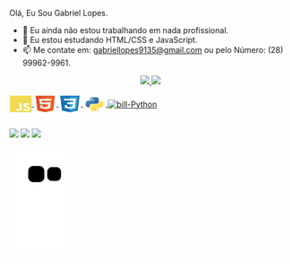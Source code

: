 
Olá, Eu Sou Gabriel Lopes.

- 🔭 Eu ainda não estou trabalhando em nada profissional.
- 🌱 Eu estou estudando HTML/CSS e JavaScript.
- 📫 Me contate em: gabriellopes9135@gmail.com ou pelo Número: (28) 99962-9961.

<div align="center">
  <a href="https://github.com/GabrielLopesz9135">
  <img height="180em" src="https://github-readme-stats.vercel.app/api?username=GabrielLopesz9135&show_icons=true&theme=dark&include_all_commits=true&count_private=true"/>
  <img height="130em" src="https://github-readme-stats.vercel.app/api/top-langs/?username=GabrielLopesz9135&layout=compact&langs_count=7&theme=dark"/>
</div>
<div style="display: inline_block"><br>
  <img align="center" alt="bill-Js" height="30" width="40" src="https://raw.githubusercontent.com/devicons/devicon/master/icons/javascript/javascript-plain.svg">
  <img align="center" alt="bill-HTML" height="30" width="40" src="https://raw.githubusercontent.com/devicons/devicon/master/icons/html5/html5-original.svg">
  <img align="center" alt="bill-CSS" height="30" width="40" src="https://raw.githubusercontent.com/devicons/devicon/master/icons/css3/css3-original.svg">
  <img align="center" alt="bill-Python" height="30" width="40" src="https://raw.githubusercontent.com/devicons/devicon/master/icons/python/python-original.svg">
  <img align="center" alt="bill-Python" height="30" width="40" src="https://cdn.jsdelivr.net/gh/devicons/devicon/icons/c/c-original.svg" />
</div>

 ##

<div> 
  <a href="https://www.instagram.com/gabriel_lopesz_/" target="_blank"><img src="https://img.shields.io/badge/-Instagram-%23E4405F?style=for-the-badge&logo=instagram&logoColor=white" target="_blank"></a>
  <a href = "mailto:gabriellopes9135@gmail.com"><img src="https://img.shields.io/badge/-Gmail-%23333?style=for-the-badge&logo=gmail&logoColor=white" target="_blank"></a>
  <a href="https://www.linkedin.com/in/rafaella-ballerini-45875016a" target="_blank"><img src="https://img.shields.io/badge/-LinkedIn-%230077B5?style=for-the-badge&logo=linkedin&logoColor=white" target="_blank"></a> 
  
  ![snake gif](https://github.com/GabrielLopesz9135/GabrielLopesz9135/blob/output/github-contribution-grid-snake.svg)
 
 </div>
